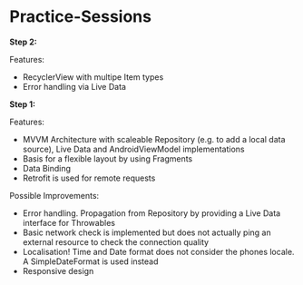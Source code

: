 # Practice-Sessions



<b>Step 2:</b>

Features:
* RecyclerView with multipe Item types
* Error handling via Live Data


<b>Step 1:</b>

Features:
* MVVM Architecture with scaleable Repository (e.g. to add a local data source), Live Data and AndroidViewModel implementations
* Basis for a flexible layout by using Fragments
* Data Binding
* Retrofit is used for remote requests

Possible Improvements:
* Error handling. Propagation from Repository by providing a Live Data interface for Throwables
* Basic network check is implemented but does not actually ping an external resource to check the connection quality
* Localisation! Time and Date format does not consider the phones locale. A SimpleDateFormat is used instead
* Responsive design
